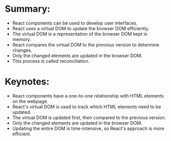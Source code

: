 # Summary:
- React components can be used to develop user interfaces.
- React uses a virtual DOM to update the browser DOM efficiently.
- The virtual DOM is a representation of the browser DOM kept in memory.
- React compares the virtual DOM to the previous version to determine changes.
- Only the changed elements are updated in the browser DOM.
- This process is called reconciliation.

# Keynotes:
- React components have a one-to-one relationship with HTML elements on the webpage.
- React's virtual DOM is used to track which HTML elements need to be updated.
- The virtual DOM is updated first, then compared to the previous version.
- Only the changed elements are updated in the browser DOM.
- Updating the entire DOM is time-intensive, so React's approach is more efficient.